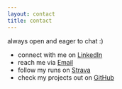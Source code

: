 ```yaml
---
layout: contact
title: contact
---
```

always open and eager to chat :)

- connect with me on [LinkedIn](https://www.linkedin.com/in/chrshen/)
- reach me via [Email](mailto:chrshen@wharton.upenn.edu)
- follow my runs on [Strava](https://www.strava.com/athletes/64039039)
- check my projects out on [GitHub](https://github.com/shentopher)

